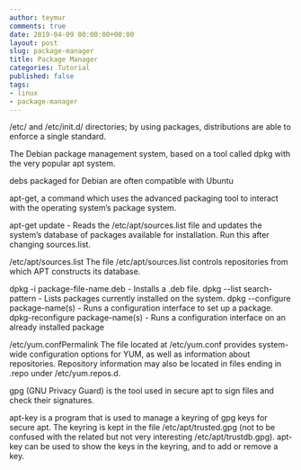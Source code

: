 ```yaml
---
author: teymur
comments: true
date: 2019-04-09 00:00:00+00:00
layout: post
slug: package-manager
title: Package Manager
categories: Tutorial
published: false
tags:
- linux
- package-manager
---
```


/etc/ and /etc/init.d/ directories; by using packages, distributions are able to enforce a single standard.


The Debian package management system, based on a tool called dpkg with the very popular apt system.

debs packaged for Debian are often compatible with Ubuntu

apt-get, a command which uses the advanced packaging tool to interact with the operating system’s package system.

apt-get update - Reads the /etc/apt/sources.list file and updates the system’s database of packages available for installation. Run this after changing sources.list.


/etc/apt/sources.list
The file /etc/apt/sources.list controls repositories from which APT constructs its database. 

dpkg -i package-file-name.deb - Installs a .deb file.
dpkg --list search-pattern - Lists packages currently installed on the system.
dpkg --configure package-name(s) - Runs a configuration interface to set up a package.
dpkg-reconfigure package-name(s) - Runs a configuration interface on an already installed package

/etc/yum.confPermalink
The file located at /etc/yum.conf provides system-wide configuration options for YUM, as well as information about repositories. Repository information may also be located in files ending in .repo under /etc/yum.repos.d.


gpg (GNU Privacy Guard) is the tool used in secure apt to sign files and check their signatures.

apt-key is a program that is used to manage a keyring of gpg keys for secure apt. The keyring is kept in the file /etc/apt/trusted.gpg (not to be confused with the related but not very interesting  /etc/apt/trustdb.gpg). apt-key can be used to show the keys in the keyring, and to add or remove a key.